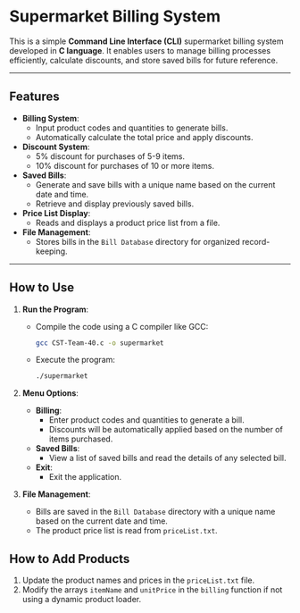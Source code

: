 
# **Supermarket Billing System**

This is a simple **Command Line Interface (CLI)** supermarket billing system developed in **C language**. It enables users to manage billing processes efficiently, calculate discounts, and store saved bills for future reference.

---

## **Features**
- **Billing System**:
  - Input product codes and quantities to generate bills.
  - Automatically calculate the total price and apply discounts.
- **Discount System**:
  - 5% discount for purchases of 5-9 items.
  - 10% discount for purchases of 10 or more items.
- **Saved Bills**:
  - Generate and save bills with a unique name based on the current date and time.
  - Retrieve and display previously saved bills.
- **Price List Display**:
  - Reads and displays a product price list from a file.
- **File Management**:
  - Stores bills in the `Bill Database` directory for organized record-keeping.

---

## **How to Use**
1. **Run the Program**:
   - Compile the code using a C compiler like GCC:
     ```bash
     gcc CST-Team-40.c -o supermarket
     ```
   - Execute the program:
     ```bash
     ./supermarket
     ```

2. **Menu Options**:
   - **Billing**:
     - Enter product codes and quantities to generate a bill.
     - Discounts will be automatically applied based on the number of items purchased.
   - **Saved Bills**:
     - View a list of saved bills and read the details of any selected bill.
   - **Exit**:
     - Exit the application.

3. **File Management**:
   - Bills are saved in the `Bill Database` directory with a unique name based on the current date and time.
   - The product price list is read from `priceList.txt`.

## **How to Add Products**
1. Update the product names and prices in the `priceList.txt` file.
2. Modify the arrays `itemName` and `unitPrice` in the `billing` function if not using a dynamic product loader.

